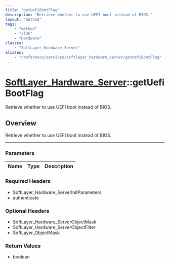```yaml
---
title: "getUefiBootFlag"
description: "Retrieve whether to use UEFI boot instead of BIOS."
layout: "method"
tags:
    - "method"
    - "sldn"
    - "Hardware"
classes:
    - "SoftLayer_Hardware_Server"
aliases:
    - "/reference/services/softlayer_hardware_server/getUefiBootFlag"
---
```

# [SoftLayer_Hardware_Server](/reference/services/SoftLayer_Hardware_Server)::getUefiBootFlag


Retrieve whether to use UEFI boot instead of BIOS.


## Overview 
Retrieve whether to use UEFI boot instead of BIOS.

-----

### Parameters 
|Name | Type | Description |
| --- | --- | --- |


### Required Headers
* SoftLayer_Hardware_ServerInitParameters
* authenticate


### Optional Headers
* SoftLayer_Hardware_ServerObjectMask
* SoftLayer_Hardware_ServerObjectFilter
* SoftLayer_ObjectMask

### Return Values
* boolean




